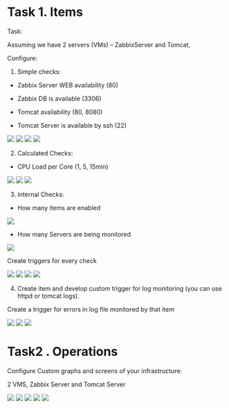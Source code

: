 # Task 1. Items

Task:

Assuming we have 2 servers (VMs) – ZabbixServer and Tomcat,

Configure:

1. Simple checks:

- Zabbix Server WEB availability (80)

- Zabbix DB is available (3306)

- Tomcat availability (80, 8080)

- Tomcat Server is available by ssh (22)

<img src="pictures/Screenshot from 2017-07-26 13-39-46.png">

<img src="pictures/Screenshot from 2017-07-26 13-39-55.png">

<img src="pictures/Screenshot from 2017-07-26 13-40-06.png">

<img src="pictures/Screenshot from 2017-07-26 13-40-14.png">


2. Calculated Checks:

- CPU Load per Core (1, 5, 15min)

<img src="pictures/Screenshot from 2017-07-26 17-29-21.png"> 

<img src="pictures/Screenshot from 2017-07-26 17-35-19.png">

<img src="pictures/Screenshot from 2017-07-26 17-36-04.png">

3. Internal Checks:

- How many items are enabled

<img src="pictures/Screenshot from 2017-07-26 17-26-55.png">

- How many Servers are being monitored

<img src="pictures/Screenshot from 2017-07-26 17-28-24.png">

Create triggers for every check

<img src="pictures/Screenshot from 2017-07-26 17-44-14.png">

<img src="pictures/Screenshot from 2017-07-26 17-44-55.png">

<img src="pictures/Screenshot from 2017-07-26 13-41-16.png">

<img src="pictures/Screenshot from 2017-07-26 13-43-33.png">

4. Create item and develop custom trigger for log monitoring (you can use httpd or tomcat logs).

Create a trigger for errors in log file monitored by that item

<img src="pictures/Screenshot from 2017-07-26 17-47-43.png">

<img src="pictures/Screenshot from 2017-07-26 17-48-18.png">

<img src="pictures/Screenshot from 2017-07-26 17-52-14.png">

# Task2 . Operations

Configure Custom graphs and screens of your infrastructure:

2 VMS, Zabbix Server and Tomcat Server 

<img src="pictures/Screenshot from 2017-07-26 17-56-56.png">

<img src="pictures/Screenshot from 2017-07-26 18-02-04.png">

<img src="pictures/Screenshot from 2017-07-26 18-02-50.png">

<img src="pictures/Screenshot from 2017-07-26 18-03-39.png">

<img src="pictures/Screenshot from 2017-07-26 18-04-29.png">








